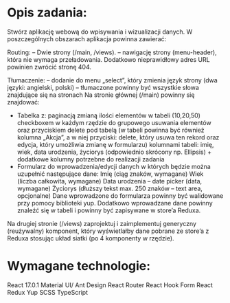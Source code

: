 # Opis zadania:
Stwórz aplikację webową do wpisywania i wizualizacji danych. W poszczególnych obszarach aplikacja powinna zawierać:

Routing:
– Dwie strony (/main, /views).
– nawigację strony (menu-header), która nie wymaga przeładowania.
Dodatkowo nieprawidłowy adres URL powinien zwrócić stronę 404.

Tłumaczenie:
– dodanie do menu „select”, który zmienia język strony (dwa języki: angielski, polski)
– tłumaczone powinny być wszystkie słowa znajdujące się na stronach
Na stronie głównej (/main) powinny się znajdować:
- Tabelka z:
paginacją
zmianą ilości elementów w tabeli (10,20,50)
checkboxem w każdym rzędzie do grupowego usuwania elementów oraz przyciskiem delete pod tabelą (w tabeli powinna być również kolumna „Akcja”, a w niej przyciski: delete, który usuwa ten rekord oraz edycja, który umożliwia zmianę w formularzu)
kolumnami tabeli: imię, wiek, data urodzenia, życiorys (odpowiednio skrócony np. Ellipsis) + dodatkowe kolumny potrzebne do realizacji zadania
- Formularz do wprowadzenia/edycji danych w których będzie można uzupełnić następujące dane:
Imię (ciąg znaków, wymagane)
Wiek (liczba całkowita, wymagane)
Data urodzenia – date picker (data, wymagane)
Życiorys (dłuższy tekst max. 250 znaków – text area, opcjonalne)
Dane wprowadzone do formularza powinny być walidowane przy pomocy biblioteki yup. Dodatkowo wprowadzane dane powinny znaleźć się w tabeli i powinny być zapisywane w store’a Reduxa.

Na drugiej stronie
(/views) zaprojektuj i zaimplementuj generyczny (reużywalny) komponent, który wyświetlałby dane pobrane ze store’a z Reduxa stosując układ siatki (po 4 komponenty w rzędzie).

# Wymagane technologie:
React 17.0.1
Material UI/ Ant Design
React Router
React Hook Form
React Redux
Yup
SCSS
TypeScript